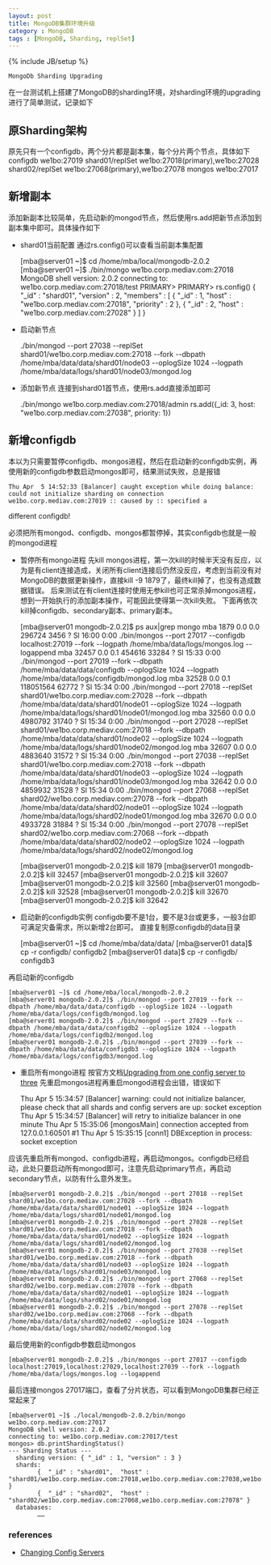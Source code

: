 ```yaml
---
layout: post
title: MongoDB集群环境升级
category : MongoDB
tags : [MongoDB, Sharding, replSet]
---
```

{% include JB/setup %}

`MongoDb Sharding Upgrading`

在一台测试机上搭建了MongoDB的sharding环境，对sharding环境的upgrading进行了简单测试，记录如下
## 原Sharding架构
原先只有一个configdb，两个分片都是副本集，每个分片两个节点，具体如下
configdb			we1bo:27019
shard01/replSet		we1bo:27018(primary),we1bo:27028
shard02/replSet		we1bo:27068(primary),we1bo:27078
mongos				we1bo:27017

## 新增副本
添加新副本比较简单，先启动新的mongod节点，然后使用rs.add把新节点添加到副本集中即可。具体操作如下  
+ shard01当前配置
通过rs.config()可以查看当前副本集配置

	[mba@server01 ~]$ cd /home/mba/local/mongodb-2.0.2
	[mba@server01 ~]$ ./bin/mongo we1bo.corp.mediav.com:27018
	MongoDB shell version: 2.0.2
	connecting to: we1bo.corp.mediav.com:27018/test
	PRIMARY> 
	PRIMARY> rs.config()
	{
	        "_id" : "shard01",
	        "version" : 2,
	        "members" : [
	                {
	                        "_id" : 1,
	                        "host" : "we1bo.corp.mediav.com:27018",
	                        "priority" : 2
	                },
	                {
	                        "_id" : 2,
	                        "host" : "we1bo.corp.mediav.com:27028"
	                }
	        ]
	}

+ 启动新节点

	./bin/mongod --port 27038 --replSet shard01/we1bo.corp.mediav.com:27018 --fork --dbpath /home/mba/data/data/shard01/node03 --oplogSize 1024 --logpath /home/mba/data/logs/shard01/node03/mongod.log

+ 添加新节点
连接到shard01首节点，使用rs.add直接添加即可

	./bin/mongo we1bo.corp.mediav.com:27018/admin
	rs.add({_id: 3, host: "we1bo.corp.mediav.com:27038", priority: 1})


## 新增configdb
本以为只需要暂停configdb、mongos进程，然后在启动新的configdb实例，再使用新的configdb参数启动mongos即可，结果测试失败，总是报错

	Thu Apr  5 14:52:33 [Balancer] caught exception while doing balance: could not initialize sharding on connection we1bo.corp.mediav.com:27019 :: caused by :: specified a
 different configdb!

必须把所有mongod、configdb、mongos都暂停掉，其实configdb也就是一般的mongod进程  
+ 暂停所有mongo进程
先kill mongos进程，第一次kill的时候半天没有反应，以为是有client连接造成，关闭所有client连接后仍然没反应，考虑到当前没有对MongoDB的数据更新操作，直接kill -9 1879了，最终kill掉了，也没有造成数据错误。
后来测试在有client连接时使用无参kill也可正常杀掉mongos进程，想到一开始执行的添加副本操作，可能因此使得第一次kill失败。
下面再依次kill掉configdb、secondary副本、primary副本。

	[mba@server01 mongodb-2.0.2]$ ps aux|grep mongo
	mba       1879  0.0  0.0 296724  3456 ?        Sl   16:00   0:00 ./bin/mongos --port 27017 --configdb localhost:27019 --fork --logpath /home/mba/data/logs/mongos.log --logappend
	mba      32457  0.0  0.1 454616 33284 ?        Sl   15:33   0:00 ./bin/mongod --port 27019 --fork --dbpath /home/mba/data/data/configdb --oplogSize 1024 --logpath /home/mba/data/logs/configdb/mongod.log
	mba      32528  0.0  0.1 118051564 62772 ?     Sl   15:34   0:00 ./bin/mongod --port 27018 --replSet shard01/we1bo.corp.mediav.com:27028 --fork --dbpath /home/mba/data/data/shard01/node01 --oplogSize 1024 --logpath /home/mba/data/logs/shard01/node01/mongod.log
	mba      32560  0.0  0.0 4980792 31740 ?       Sl   15:34   0:00 ./bin/mongod --port 27028 --replSet shard01/we1bo.corp.mediav.com:27018 --fork --dbpath /home/mba/data/data/shard01/node02 --oplogSize 1024 --logpath /home/mba/data/logs/shard01/node02/mongod.log
	mba      32607  0.0  0.0 4883640 31572 ?       Sl   15:34   0:00 ./bin/mongod --port 27038 --replSet shard01/we1bo.corp.mediav.com:27018 --fork --dbpath /home/mba/data/data/shard01/node03 --oplogSize 1024 --logpath /home/mba/data/logs/shard01/node03/mongod.log
	mba      32642  0.0  0.0 4859932 31528 ?       Sl   15:34   0:00 ./bin/mongod --port 27068 --replSet shard02/we1bo.corp.mediav.com:27078 --fork --dbpath /home/mba/data/data/shard02/node01 --oplogSize 1024 --logpath /home/mba/data/logs/shard02/node01/mongod.log
	mba      32670  0.0  0.0 4933728 31884 ?       Sl   15:34   0:00 ./bin/mongod --port 27078 --replSet shard02/we1bo.corp.mediav.com:27068 --fork --dbpath /home/mba/data/data/shard02/node02 --oplogSize 1024 --logpath /home/mba/data/logs/shard02/node02/mongod.log
	
	[mba@server01 mongodb-2.0.2]$ kill 1879
	[mba@server01 mongodb-2.0.2]$ kill 32457
	[mba@server01 mongodb-2.0.2]$ kill 32607
	[mba@server01 mongodb-2.0.2]$ kill 32560
	[mba@server01 mongodb-2.0.2]$ kill 32528
	[mba@server01 mongodb-2.0.2]$ kill 32670
	[mba@server01 mongodb-2.0.2]$ kill 32642

+ 启动新的configdb实例
configdb要不是1台，要不是3台或更多，一般3台即可满足灾备需求，所以新增2台即可。
直接复制原configdb的data目录

	[mba@server01 ~]$ cd /home/mba/data/data/
	[mba@server01 data]$ cp -r configdb/ configdb2
	[mba@server01 data]$ cp -r configdb/ configdb3

再启动新的configdb

	[mba@server01 ~]$ cd /home/mba/local/mongodb-2.0.2
	[mba@server01 mongodb-2.0.2]$ ./bin/mongod --port 27019 --fork --dbpath /home/mba/data/data/configdb --oplogSize 1024 --logpath /home/mba/data/logs/configdb/mongod.log
	[mba@server01 mongodb-2.0.2]$ ./bin/mongod --port 27029 --fork --dbpath /home/mba/data/data/configdb2 --oplogSize 1024 --logpath /home/mba/data/logs/configdb2/mongod.log
	[mba@server01 mongodb-2.0.2]$ ./bin/mongod --port 27039 --fork --dbpath /home/mba/data/data/configdb3 --oplogSize 1024 --logpath /home/mba/data/logs/configdb3/mongod.log

+ 重启所有mongo进程
按官方文档[Upgrading from one config server to three](http://www.mongodb.org/display/DOCS/Changing+Config+Servers#ChangingConfigServers-Upgradingfromoneconfigservertothree)
先重启mongos进程再重启mongod进程会出错，错误如下

	Thu Apr  5 15:34:57 [Balancer] warning: could not initialize balancer, please check that all shards and config servers are up: socket exception
	Thu Apr  5 15:34:57 [Balancer] will retry to initialize balancer in one minute
	Thu Apr  5 15:35:06 [mongosMain] connection accepted from 127.0.0.1:60501 #1
	Thu Apr  5 15:35:15 [conn1] DBException in process: socket exception

应该先重启所有mongod、configdb进程，再启动mongos。configdb已经启动，此处只要启动所有mongod即可，注意先启动primary节点，再启动secondary节点，以防有什么意外发生。

	[mba@server01 mongodb-2.0.2]$ ./bin/mongod --port 27018 --replSet shard01/we1bo.corp.mediav.com:27028 --fork --dbpath /home/mba/data/data/shard01/node01 --oplogSize 1024 --logpath /home/mba/data/logs/shard01/node01/mongod.log
	[mba@server01 mongodb-2.0.2]$ ./bin/mongod --port 27028 --replSet shard01/we1bo.corp.mediav.com:27018 --fork --dbpath /home/mba/data/data/shard01/node02 --oplogSize 1024 --logpath /home/mba/data/logs/shard01/node02/mongod.log
	[mba@server01 mongodb-2.0.2]$ ./bin/mongod --port 27038 --replSet shard01/we1bo.corp.mediav.com:27018 --fork --dbpath /home/mba/data/data/shard01/node03 --oplogSize 1024 --logpath /home/mba/data/logs/shard01/node03/mongod.log
	[mba@server01 mongodb-2.0.2]$ ./bin/mongod --port 27068 --replSet shard02/we1bo.corp.mediav.com:27078 --fork --dbpath /home/mba/data/data/shard02/node01 --oplogSize 1024 --logpath /home/mba/data/logs/shard02/node01/mongod.log
	[mba@server01 mongodb-2.0.2]$ ./bin/mongod --port 27078 --replSet shard02/we1bo.corp.mediav.com:27068 --fork --dbpath /home/mba/data/data/shard02/node02 --oplogSize 1024 --logpath /home/mba/data/logs/shard02/node02/mongod.log

最后使用新的configdb参数启动mongos

	[mba@server01 mongodb-2.0.2]$ ./bin/mongos --port 27017 --configdb localhost:27019,localhost:27029,localhost:27039 --fork --logpath /home/mba/data/logs/mongos.log --logappend

最后连接mongos 27017端口，查看了分片状态，可以看到MongoDB集群已经正常起来了

	[mba@server01 ~]$ ./local/mongodb-2.0.2/bin/mongo we1bo.corp.mediav.com:27017
	MongoDB shell version: 2.0.2
	connecting to: we1bo.corp.mediav.com:27017/test
	mongos> db.printShardingStatus()
	--- Sharding Status --- 
	  sharding version: { "_id" : 1, "version" : 3 }
	  shards:
	        {  "_id" : "shard01",  "host" : "shard01/we1bo.corp.mediav.com:27018,we1bo.corp.mediav.com:27038,we1bo.corp.mediav.com:27028" }
	        {  "_id" : "shard02",  "host" : "shard02/we1bo.corp.mediav.com:27068,we1bo.corp.mediav.com:27078" }
	  databases:
	        ……

### references
+ [Changing Config Servers](http://www.mongodb.org/display/DOCS/Changing+Config+Servers)

